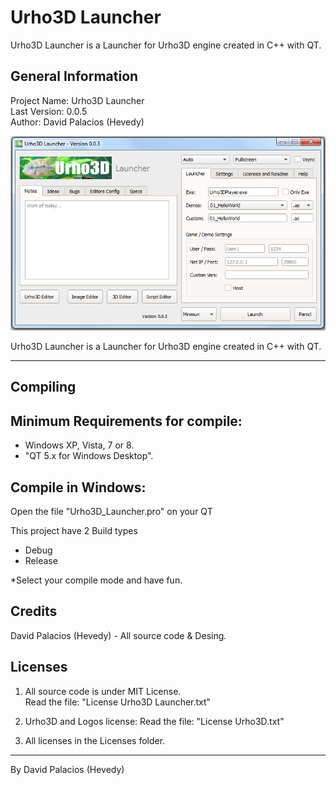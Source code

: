 Urho3D Launcher
===============================

Urho3D Launcher is a Launcher for Urho3D engine created in C++ with QT.


General Information
-------------------

Project Name: Urho3D Launcher  
Last Version: 0.0.5  
Author: David Palacios (Hevedy)

![alt text](/Urho3D_Launcher.png "Urho3D Launcher ") 


Urho3D Launcher is a Launcher for Urho3D engine created in C++ with QT.


--------------


Compiling
---------

Minimum Requirements for compile:
-------------------------

* Windows XP, Vista, 7 or 8.
* "QT 5.x for Windows Desktop".


Compile in Windows:
-------------------

Open the file "Urho3D_Launcher.pro" on your QT

This project have 2 Build types

  - Debug
  - Release

*Select your compile mode and have fun.


Credits
-------

David Palacios (Hevedy) - All source code & Desing.  


Licenses
--------

1. All source code is under MIT License.  
	Read the file: "License Urho3D Launcher.txt"
	
2. Urho3D and Logos license: 
	Read the file: "License Urho3D.txt"
	
2. All licenses in the Licenses folder.  


-----------------

By David Palacios (Hevedy)
